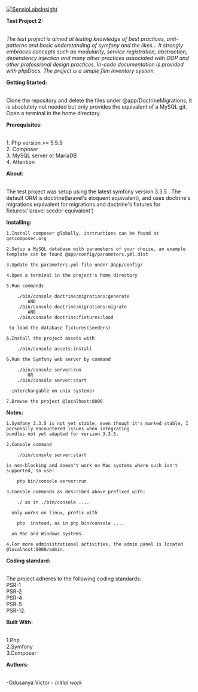 [![SensioLabsInsight](https://insight.sensiolabs.com/projects/ae4f8e9e-702e-4781-8b1b-5b6b18c84f9f/big.png)](https://insight.sensiolabs.com/projects/ae4f8e9e-702e-4781-8b1b-5b6b18c84f9f)

<b>Test Project 2:</b><br><br>
	<p><i>The test project is aimed at testing knowledge of best practices, anti-patterns and basic understanding
	of symfony and the likes... It strongly embraces concepts such as modularity, service registration, abstraction,
	dependency injection and many other practices associated with OOP and other professional design practices.
	In-code documentation is provided with phpDocs.
	The project is a simple film inventory system.</i></p>

<b>Getting Started:</b><br><br>
	</p>Clone the repository and delete the files under @app/DoctrineMigrations, it is absolutely not needed but only provides
	the equivalent of a MySQL git. Open a terminal in the home directory.</p>

<b>Prerequisites:</b><br><br>
	<p>1. Php version >= 5.5.9 <br>
	2. Composer <br>
	3. MySQL server or MariaDB <br>
	4. Attention <br></p>



<b>About:</b><br><br>
	<p>The test project was setup using the latest symfony version 3.3.5 .
	The default ORM is doctrine(laravel's eloquent equivalent), and uses doctrine's
	migrations equivalent for migrations and doctrine's fixtures for fixtures('laravel seeder equivalent')</p>

<b>Installing:</b>

	1.Install composer globally, instructions can be found at getcomposer.org

	2.Setup a MySQL database with parameters of your choice, an example template can be found @app/config/parameters.yml.dist

	3.Update the parameters.yml file under @app/config/

	4.Open a terminal in the project's home directory

	5.Run commands

		./bin/console doctrine:migrations:generate
			AND
		./bin/console doctrine:migrations:migrate
			AND
		./bin/console doctrine:fixtures:load

	 to load the database fixtures(seeders)

	6.Install the project assets with

		./bin/console assets:install

	6.Run the Symfony web server by command

		./bin/console server:run
		 	OR
		./bin/console server:start

	 -interchangable on unix systems)

	7.Browse the project @localhost:8000


<b>Notes:</b>
	
	1.Symfony 3.3.5 is not yet stable, even though it's marked stable, I personally encountered issues when integrating
	bundles not yet adapted for version 3.3.5.
	
	2.Console command

		./bin/console server:start

	is non-blocking and doesn't work on Mac systems where such isn't supported, so use:

		php bin/console server:run

	3.Console commands as described above prefixed with:

		./ as in ./bin/console ....

	  only works on linux, prefix with

	  	php  instead, as in php bin/console ....

	  on Mac and Windows Systems.

	4.For more administrational activities, the admin panel is located @localhost:8000/admin.

<b>Coding standard:</b><br><br>
	<p>The project adheres to the following coding standards:<br>
		PSR-1<br>
		PSR-2<br>
		PSR-4<br>
		PSR-5<br>
		PSR-12.<br></p>

<b>Built With:</b><br><br>
	<p>1.Php<br>
	2.Symfony<br>
	3.Composer<br></p>

<b>Authors:</b><br><br>
	<p>-Odusanya Victor -	<i>Initial work</i></p>
